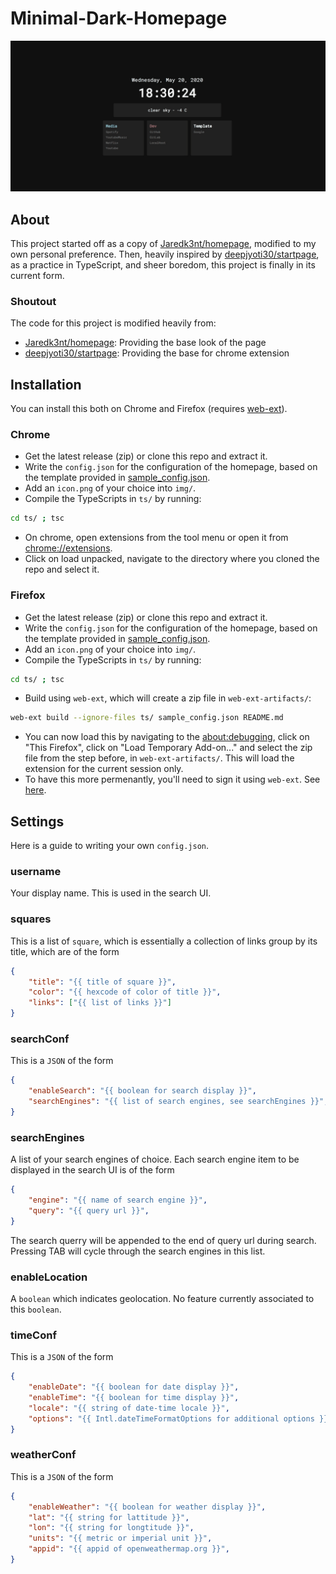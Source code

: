 # Minimal-Dark-Homepage

![preview](.github/captured.gif)

## About
This project started off as a copy of [Jaredk3nt/homepage](https://github.com/Jaredk3nt/homepage), modified to my own personal preference. Then, heavily inspired by [deepjyoti30/startpage](https://github.com/deepjyoti30/startpage/), as a practice in TypeScript, and sheer boredom, this project is finally in its current form.

### Shoutout
The code for this project is modified heavily from:
- [Jaredk3nt/homepage](https://github.com/Jaredk3nt/homepage): Providing the base look of the page
- [deepjyoti30/startpage](https://github.com/deepjyoti30/startpage/): Providing the base for chrome extension

## Installation
You can install this both on Chrome and Firefox (requires [web-ext](https://github.com/mozilla/web-ext)).

### Chrome
- Get the latest release (zip) or clone this repo and extract it.
- Write the `config.json` for the configuration of the homepage, based on the template provided in  [sample_config.json](https://github.com/njhlai/homepage/blob/master/sample_config.json).
- Add an `icon.png` of your choice into `img/`.
- Compile the TypeScripts in `ts/` by running:
```sh
cd ts/ ; tsc
```
- On chrome, open extensions from the tool menu or open it from [chrome://extensions](chrome://extensions).
- Click on load unpacked, navigate to the directory where you cloned the repo and select it.

### Firefox
- Get the latest release (zip) or clone this repo and extract it.
- Write the `config.json` for the configuration of the homepage, based on the template provided in  [sample_config.json](https://github.com/njhlai/homepage/blob/master/sample_config.json).
- Add an `icon.png` of your choice into `img/`.
- Compile the TypeScripts in `ts/` by running:
```sh
cd ts/ ; tsc
```
- Build using `web-ext`, which will create a zip file in `web-ext-artifacts/`:
```sh
web-ext build --ignore-files ts/ sample_config.json README.md
```
- You can now load this by navigating to the [about:debugging](about:debugging), click on "This Firefox", click on "Load Temporary Add-on..." and select the zip file from the step before, in `web-ext-artifacts/`. This will load the extension for the current session only.
- To have this more permenantly, you'll need to sign it using `web-ext`. See [here](https://extensionworkshop.com/documentation/develop/getting-started-with-web-ext/#using-web-ext-section).

## Settings
Here is a guide to writing your own `config.json`.

### username
Your display name. This is used in the search UI.

### squares
This is a list of `square`, which is essentially a collection of links group by its title, which are of the form
```json
{
    "title": "{{ title of square }}",
    "color": "{{ hexcode of color of title }}",
    "links": ["{{ list of links }}"]
}
```

### searchConf
This is a `JSON` of the form
```json
{
    "enableSearch": "{{ boolean for search display }}",
    "searchEngines": "{{ list of search engines, see searchEngines }}",
}
```

### searchEngines
A list of your search engines of choice. Each search engine item to be displayed in the search UI is of the form
```json
{
    "engine": "{{ name of search engine }}",
    "query": "{{ query url }}",
}
```
The search querry will be appended to the end of query url during search. Pressing TAB will cycle through the search engines in this list.

### enableLocation
A `boolean` which indicates geolocation. No feature currently associated to this `boolean`.

### timeConf
This is a `JSON` of the form
```json
{
    "enableDate": "{{ boolean for date display }}",
    "enableTime": "{{ boolean for time display }}",
    "locale": "{{ string of date-time locale }}",
    "options": "{{ Intl.dateTimeFormatOptions for additional options }}",
}
```

### weatherConf
This is a `JSON` of the form
```json
{
    "enableWeather": "{{ boolean for weather display }}",
    "lat": "{{ string for lattitude }}",
    "lon": "{{ string for longtitude }}",
    "units": "{{ metric or imperial unit }}",
    "appid": "{{ appid of openweathermap.org }}",
}
```
